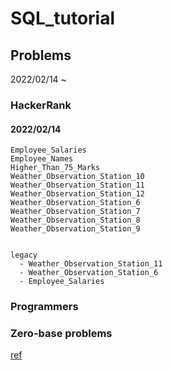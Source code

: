 # SQL_tutorial


## Problems

2022/02/14 ~

### HackerRank

#### 2022/02/14
```
Employee_Salaries
Employee_Names
Higher_Than_75_Marks
Weather_Observation_Station_10
Weather_Observation_Station_11
Weather_Observation_Station_12
Weather_Observation_Station_6
Weather_Observation_Station_7
Weather_Observation_Station_8
Weather_Observation_Station_9


legacy 
  - Weather_Observation_Station_11
  - Weather_Observation_Station_6
  - Employee_Salaries
```


### Programmers

### Zero-base problems






[ref](https://www.complexsql.com/wp-content/uploads/2018/06/SQL-Interview-Book.pdf)
